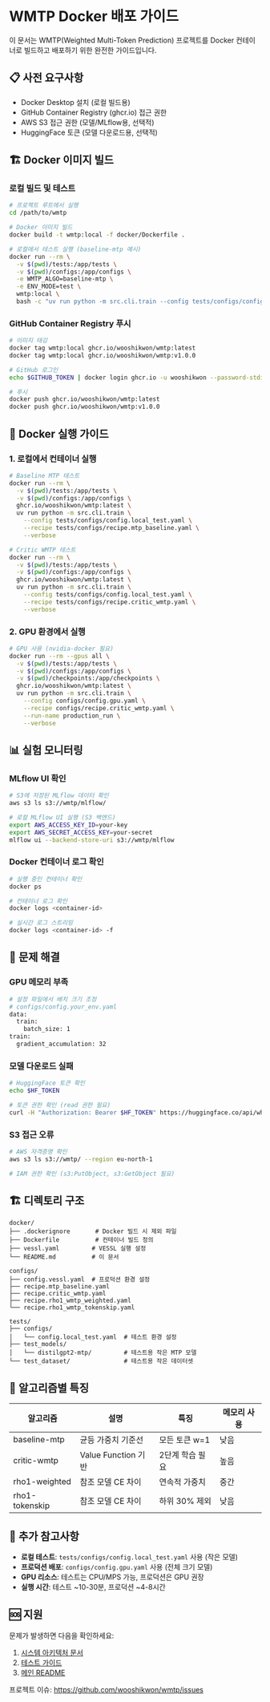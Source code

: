 # WMTP Docker 배포 가이드

이 문서는 WMTP(Weighted Multi-Token Prediction) 프로젝트를 Docker 컨테이너로 빌드하고 배포하기 위한 완전한 가이드입니다.

## 📋 사전 요구사항

- Docker Desktop 설치 (로컬 빌드용)
- GitHub Container Registry (ghcr.io) 접근 권한
- AWS S3 접근 권한 (모델/MLflow용, 선택적)
- HuggingFace 토큰 (모델 다운로드용, 선택적)

## 🏗️ Docker 이미지 빌드

### 로컬 빌드 및 테스트

```bash
# 프로젝트 루트에서 실행
cd /path/to/wmtp

# Docker 이미지 빌드
docker build -t wmtp:local -f docker/Dockerfile .

# 로컬에서 테스트 실행 (baseline-mtp 예시)
docker run --rm \
  -v $(pwd)/tests:/app/tests \
  -v $(pwd)/configs:/app/configs \
  -e WMTP_ALGO=baseline-mtp \
  -e ENV_MODE=test \
  wmtp:local \
  bash -c "uv run python -m src.cli.train --config tests/configs/config.local_test.yaml --recipe configs/recipe.mtp_baseline.yaml --dry-run"
```

### GitHub Container Registry 푸시

```bash
# 이미지 태깅
docker tag wmtp:local ghcr.io/wooshikwon/wmtp:latest
docker tag wmtp:local ghcr.io/wooshikwon/wmtp:v1.0.0

# GitHub 로그인
echo $GITHUB_TOKEN | docker login ghcr.io -u wooshikwon --password-stdin

# 푸시
docker push ghcr.io/wooshikwon/wmtp:latest
docker push ghcr.io/wooshikwon/wmtp:v1.0.0
```

## 🚀 Docker 실행 가이드

### 1. 로컬에서 컨테이너 실행

```bash
# Baseline MTP 테스트
docker run --rm \
  -v $(pwd)/tests:/app/tests \
  -v $(pwd)/configs:/app/configs \
  ghcr.io/wooshikwon/wmtp:latest \
  uv run python -m src.cli.train \
    --config tests/configs/config.local_test.yaml \
    --recipe tests/configs/recipe.mtp_baseline.yaml \
    --verbose

# Critic WMTP 테스트
docker run --rm \
  -v $(pwd)/tests:/app/tests \
  -v $(pwd)/configs:/app/configs \
  ghcr.io/wooshikwon/wmtp:latest \
  uv run python -m src.cli.train \
    --config tests/configs/config.local_test.yaml \
    --recipe tests/configs/recipe.critic_wmtp.yaml \
    --verbose
```

### 2. GPU 환경에서 실행

```bash
# GPU 사용 (nvidia-docker 필요)
docker run --rm --gpus all \
  -v $(pwd)/tests:/app/tests \
  -v $(pwd)/configs:/app/configs \
  -v $(pwd)/checkpoints:/app/checkpoints \
  ghcr.io/wooshikwon/wmtp:latest \
  uv run python -m src.cli.train \
    --config configs/config.gpu.yaml \
    --recipe configs/recipe.critic_wmtp.yaml \
    --run-name production_run \
    --verbose
```

## 📊 실험 모니터링

### MLflow UI 확인
```bash
# S3에 저장된 MLflow 데이터 확인
aws s3 ls s3://wmtp/mlflow/

# 로컬 MLflow UI 실행 (S3 백엔드)
export AWS_ACCESS_KEY_ID=your-key
export AWS_SECRET_ACCESS_KEY=your-secret
mlflow ui --backend-store-uri s3://wmtp/mlflow
```

### Docker 컨테이너 로그 확인
```bash
# 실행 중인 컨테이너 확인
docker ps

# 컨테이너 로그 확인
docker logs <container-id>

# 실시간 로그 스트리밍
docker logs <container-id> -f
```

## 🔧 문제 해결

### GPU 메모리 부족
```bash
# 설정 파일에서 배치 크기 조정
# configs/config.your_env.yaml
data:
  train:
    batch_size: 1
train:
  gradient_accumulation: 32
```

### 모델 다운로드 실패
```bash
# HuggingFace 토큰 확인
echo $HF_TOKEN

# 토큰 권한 확인 (read 권한 필요)
curl -H "Authorization: Bearer $HF_TOKEN" https://huggingface.co/api/whoami
```

### S3 접근 오류
```bash
# AWS 자격증명 확인
aws s3 ls s3://wmtp/ --region eu-north-1

# IAM 권한 확인 (s3:PutObject, s3:GetObject 필요)
```

## 🏗️ 디렉토리 구조

```
docker/
├── .dockerignore       # Docker 빌드 시 제외 파일
├── Dockerfile          # 컨테이너 빌드 정의
├── vessl.yaml         # VESSL 실행 설정
└── README.md          # 이 문서

configs/
├── config.vessl.yaml  # 프로덕션 환경 설정
├── recipe.mtp_baseline.yaml
├── recipe.critic_wmtp.yaml
├── recipe.rho1_wmtp_weighted.yaml
└── recipe.rho1_wmtp_tokenskip.yaml

tests/
├── configs/
│   └── config.local_test.yaml  # 테스트 환경 설정
├── test_models/
│   └── distilgpt2-mtp/         # 테스트용 작은 MTP 모델
└── test_dataset/               # 테스트용 작은 데이터셋
```

## 🎯 알고리즘별 특징

| 알고리즘 | 설명 | 특징 | 메모리 사용 |
|---------|------|------|------------|
| baseline-mtp | 균등 가중치 기준선 | 모든 토큰 w=1 | 낮음 |
| critic-wmtp | Value Function 기반 | 2단계 학습 필요 | 높음 |
| rho1-weighted | 참조 모델 CE 차이 | 연속적 가중치 | 중간 |
| rho1-tokenskip | 참조 모델 CE 차이 | 하위 30% 제외 | 낮음 |

## 📝 추가 참고사항

- **로컬 테스트**: `tests/configs/config.local_test.yaml` 사용 (작은 모델)
- **프로덕션 배포**: `configs/config.gpu.yaml` 사용 (전체 크기 모델)
- **GPU 리소스**: 테스트는 CPU/MPS 가능, 프로덕션은 GPU 권장
- **실행 시간**: 테스트 ~10-30분, 프로덕션 ~4-8시간

## 🆘 지원

문제가 발생하면 다음을 확인하세요:
1. [시스템 아키텍처 문서](../docs/WMTP_시스템_아키텍처.md)
2. [테스트 가이드](../tests/README.md)
3. [메인 README](../README.md)

프로젝트 이슈: https://github.com/wooshikwon/wmtp/issues
